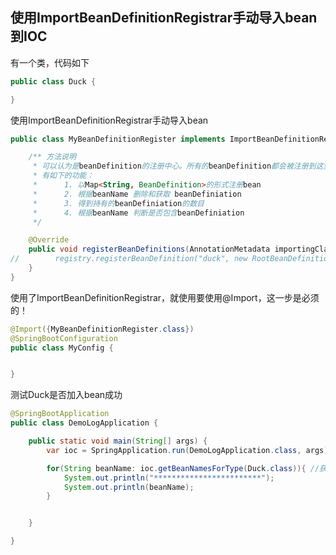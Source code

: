 ## 使用ImportBeanDefinitionRegistrar手动导入bean到IOC

有一个类，代码如下

```java
public class Duck {

}
```



使用ImportBeanDefinitionRegistrar手动导入bean

```java
public class MyBeanDefinitionRegister implements ImportBeanDefinitionRegistrar {

    /** 方法说明
     * 可以认为是beanDefinition的注册中心。所有的beanDefinition都会被注册到这里面去。
     * 有如下的功能：
     *      1. 以Map<String, BeanDefinition>的形式注册bean
     *      2. 根据beanName 删除和获取 beanDefiniation
     *      3. 得到持有的beanDefiniation的数目
     *      4. 根据beanName 判断是否包含beanDefiniation
     */

    @Override
    public void registerBeanDefinitions(AnnotationMetadata importingClassMetadata, BeanDefinitionRegistry registry) {
//        registry.registerBeanDefinition("duck", new RootBeanDefinition(Duck.class));//将Duck这个类包装成一个RootBeanDefinition，并最终生成bean的时候以duck命名bean
    }
}

```



使用了ImportBeanDefinitionRegistrar，就使用要使用@Import，这一步是必须的！

```java
@Import({MyBeanDefinitionRegister.class})
@SpringBootConfiguration
public class MyConfig {


}
```



测试Duck是否加入bean成功

```java
@SpringBootApplication
public class DemoLogApplication {

    public static void main(String[] args) {
        var ioc = SpringApplication.run(DemoLogApplication.class, args);

        for(String beanName: ioc.getBeanNamesForType(Duck.class)){ //获取到ioc中的所有Duck类的bean
            System.out.println("************************");
            System.out.println(beanName);
        }


    }

}
```

